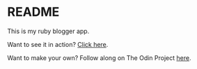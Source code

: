 # README

This is my ruby blogger app.

Want to see it in action? [Click here](https://infinite-mountain-00956.herokuapp.com/).

Want to make your own? Follow along on The Odin Project [here](https://www.theodinproject.com/courses/web-development-101/lessons/rock-paper-scissors).
